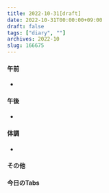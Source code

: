 ```yaml
---
title: 2022-10-31[draft]
date: 2022-10-31T00:00:00+09:00
draft: false
tags: ["diary", ""]
archives: 2022-10
slug: 166675
---
```

#### 午前
- 
#### 午後
- 
#### 体調
- 
#### その他
#### 今日のTabs